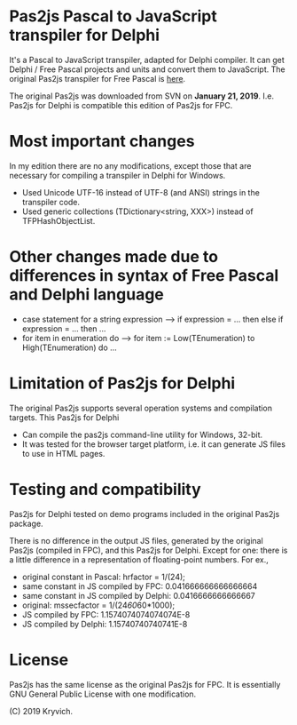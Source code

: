# Pas2js Pascal to JavaScript transpiler for Delphi
It's a Pascal to JavaScript transpiler, adapted for Delphi compiler. It can get Delphi / Free Pascal projects and units and convert them to JavaScript. The original Pas2js transpiler for Free Pascal is [here](http://wiki.freepascal.org/pas2js).

The original Pas2js was downloaded from SVN on **January 21, 2019**. I.e. Pas2js for Delphi is compatible this edition of Pas2js for FPC.

# Most important changes
In my edition there are no any modifications, except those that are necessary for compiling a transpiler in Delphi for Windows.
* Used Unicode UTF-16 instead of UTF-8 (and ANSI) strings in the transpiler code.
* Used generic collections (TDictionary<string, XXX>) instead of TFPHashObjectList.

# Other changes made due to differences in syntax of Free Pascal and Delphi language
* case statement for a string expression --> if expression = ... then else if expression = ... then ...
* for item in enumeration do --> for item := Low(TEnumeration) to High(TEnumeration) do ...

# Limitation of Pas2js for Delphi
The original Pas2js supports several operation systems and compilation targets. This Pas2js for Delphi
* Can compile the pas2js command-line utility for Windows, 32-bit.
* It was tested for the browser target platform, i.e. it can generate JS files to use in HTML pages.

# Testing and compatibility
Pas2js for Delphi tested on demo programs included in the original Pas2js package.

There is no difference in the output JS files, generated by the original Pas2js (compiled in FPC), and this Pas2js for Delphi. Except for one: there is a little difference in a representation of floating-point numbers. For ex.,
* original constant in Pascal: hrfactor = 1/(24);
* same constant in JS compiled by FPC:    0.041666666666666664
* same constant in JS compiled by Delphi: 0.0416666666666667
* original: mssecfactor = 1/(24*60*60*1000);
* JS compiled by FPC:    1.1574074074074074E-8
* JS compiled by Delphi: 1.15740740740741E-8

# License
Pas2js has the same license as the original Pas2js for FPC. It is essentially GNU General Public License with one modification.

(C) 2019 Kryvich.
